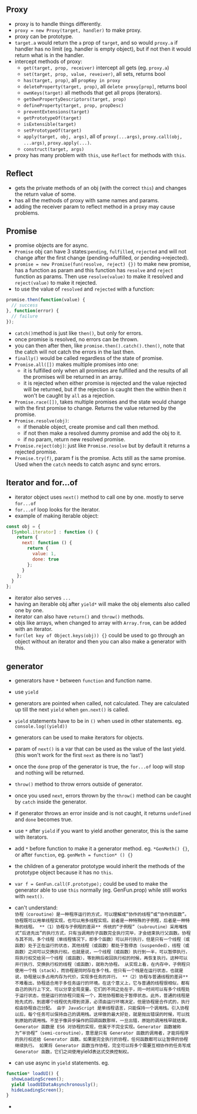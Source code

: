 ﻿Proxy
-
- proxy is to handle things differently.  
- `proxy = new Proxy(target, handler)` to make proxy.  
- proxy can be prototype.  
- `target.a` would return the `a` prop of `target`, and so would `proxy.a` if handler has no limit (eg. handler is empty object), but if not then it would return what is in the handler.  
- intercept methods of proxy:  
  - `get(target, prop, receiver)` intercept all gets (eg. `proxy.a`) 
  - `set(target, prop, value, reveiver)`, all sets, returns bool  
  - `has(target, prop)`, all `propKey in proxy`  
  - `deleteProperty(target, prop)`, all `delete proxy[prop]`, returns bool  
  - `ownKeys(target)` all methods that get all props (iterators).  
  - `getOwnPropertyDescriptors(target, prop)`  
  - `defineProperty(target, prop, propDesc)`  
  - `preventExtensions(target)` 
  - `getPrototypeOf(target)`  
  - `isExtensible(target)`  
  - `setPrototypeOf(target)`  
  - `apply(target, obj, args)`, all of `proxy(...args)`, `proxy.call(obj, ...args)`, `proxy.apply(...)`.  
  - `construct(target, args)`  
- proxy has many problem with `this`, use `Reflect` for methods with `this`.    
  
Reflect
-
- gets the private methods of an obj (with the correct `this`) and changes the return value of some.  
- has all the methods of proxy with same names and params.  
- adding the receiver param to reflect method in a proxy may cause problems.  

Promise
- 
- promise objects are for async.  
- `Promise` obj can have 3 states:`pending`, `fulfilled`, `rejected` and will not change after the first change (pending->fulfilled, or pending->rejected).  
- `promise = new Promise(fun(resolve, reject) {})` to make new promise, has a function as param and this function has `resolve` and `reject` function as params. Then use `resolve(value)` to make it resolved and `reject(value)` to make it rejected.  
- to use the value of `resolved` and `rejected` with a function:  
````javascript
promise.then(function(value) {
  // success
}, function(error) {
  // failure
});
````
- `catch()`method is just like `then()`, but only for errors.  
- once promise is resolved, no errors can be thrown.  
- you can then after then, like `promise.then().catch().then()`, note that the catch will not catch the errors in the last then.  
- `finally()` would be called regardless of the state of promise.  
-  `Promise.all([])` makes multiple promises into one: 
    - it is fulfilled only when all promises are fulfilled and the results of all the promises will be returned in an array.  
    - it is rejected when either promise is rejected and the value rejected will be returned, but if the rejection is caught then the within then it won't be caught by `all` as a rejection.  
- `Promise.race([])`, takes multiple promises and the state would change with the first promise to change. Returns the value returned by the promise.  
- `Promise.resolve(obj)`: 
  - if thenable object, create promise and call then method.  
  - if not then make a resolved dummy promise and add the obj to it.  
  - if no param, return new resolved promise.  
- `Promise.reject(obj)`: just like `Promise.resolve` but by default it returns a rejected promise.  
- `Promise.try(f)`, param f is the promise. Acts still as the same promise. Used when the `catch` needs to catch async and sync errors.  

Iterator and for...of
-
- iterator object uses `next()` method to call one by one. mostly to serve `for...of`
- `for...of` loop looks for the iterator.  
- example of making iterable object:  
````javascript
const obj = {
  [Symbol.iterator] : function () {
    return {
      next: function () {
        return {
          value: 1,
          done: true
        };
      }
    };
  }
};
````
- iterator also serves `...`
- having an iterable obj after `yield*` will make the obj elements also called one by one.  
- iterator can also have `return()` and `throw()` methods.  
- objs like arrays, when changed to array with `Array.from`, can be added with an iterator.  
- `for(let key of Object.keys(obj)) {}` could be used to go through an object without an iterator and then you can also make a generator with this.  

generator  
-
- generators have `*` between `function` and function name.  
- use `yield`  
- generators are pointed when called, not calculated. They are calculated up till the next `yield` when `gen.next()` is called.  
- `yield` statements have to be in `()` when used in other statements. eg. `console.log((yield))`
- generators can be used to make iterators for objects.  
- param of `next()` is a var that can be used as the value of the last yield. (this won't work for the first `next` as there is no 'last')
- once the `done` prop of the generator is true, the `for...of` loop will stop and nothing will be returned.  
- `throw()` method to throw errors outside of generator.  
- once you used `next`, errors thrown by the `throw()` method can be caught by `catch` inside the generator.  
- if generator throws an error inside and is not caught, it returns `undefined` and `done` becomes true.  
- use `*` after `yield` if you want to yield another generator, this is the same with iterators.  
- add `*` before function to make it a generator method. eg. `*GenMeth() {}`, or after `function`, eg. `genMeth = function* () {}`
- the children of a generator prototype would inherit the methods of the prototype object because it has no `this`.  
- `var f = GenFun.call(F.prototype);` could be used to make the generator able to use `this` normally (eg. GenFun.prop) while still works with `next()`.  
- can't understand:  
`协程（coroutine）是一种程序运行的方式，可以理解成“协作的线程”或“协作的函数”。协程既可以用单线程实现，也可以用多线程实现。前者是一种特殊的子例程，后者是一种特殊的线程。
**（1）协程与子例程的差异**
传统的“子例程”（subroutine）采用堆栈式“后进先出”的执行方式，只有当调用的子函数完全执行完毕，才会结束执行父函数。协程与其不同，多个线程（单线程情况下，即多个函数）可以并行执行，但是只有一个线程（或函数）处于正在运行的状态，其他线程（或函数）都处于暂停态（suspended），线程（或函数）之间可以交换执行权。也就是说，一个线程（或函数）执行到一半，可以暂停执行，将执行权交给另一个线程（或函数），等到稍后收回执行权的时候，再恢复执行。这种可以并行执行、交换执行权的线程（或函数），就称为协程。
从实现上看，在内存中，子例程只使用一个栈（stack），而协程是同时存在多个栈，但只有一个栈是在运行状态，也就是说，协程是以多占用内存为代价，实现多任务的并行。
**（2）协程与普通线程的差异**
不难看出，协程适合用于多任务运行的环境。在这个意义上，它与普通的线程很相似，都有自己的执行上下文、可以分享全局变量。它们的不同之处在于，同一时间可以有多个线程处于运行状态，但是运行的协程只能有一个，其他协程都处于暂停状态。此外，普通的线程是抢先式的，到底哪个线程优先得到资源，必须由运行环境决定，但是协程是合作式的，执行权由协程自己分配。
由于 JavaScript 是单线程语言，只能保持一个调用栈。引入协程以后，每个任务可以保持自己的调用栈。这样做的最大好处，就是抛出错误的时候，可以找到原始的调用栈。不至于像异步操作的回调函数那样，一旦出错，原始的调用栈早就结束。
Generator 函数是 ES6 对协程的实现，但属于不完全实现。Generator 函数被称为“半协程”（semi-coroutine），意思是只有 Generator 函数的调用者，才能将程序的执行权还给 Generator 函数。如果是完全执行的协程，任何函数都可以让暂停的协程继续执行。
如果将 Generator 函数当作协程，完全可以将多个需要互相协作的任务写成 Generator 函数，它们之间使用`yield`表达式交换控制权。`

- can use async in `yield` statements. eg.
````javascript
function* loadUI() {
  showLoadingScreen();
  yield loadUIDataAsynchronously();
  hideLoadingScreen();
}
````
- 

